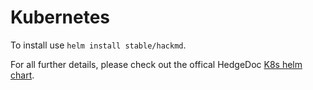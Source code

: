 # Kubernetes

To install use `helm install stable/hackmd`.

For all further details, please check out the offical HedgeDoc  [K8s helm chart](https://github.com/kubernetes/charts/tree/master/stable/hackmd).
